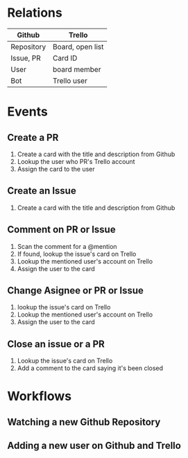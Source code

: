 Relations
=========

Github      | Trello
----------- | ---------
Repository  | Board, open list
Issue, PR   | Card ID
User        | board member
Bot         | Trello user


Events
======

Create a PR
-----------
1. Create a card with the title and description from Github
2. Lookup the user who PR's Trello account
3. Assign the card to the user

Create an Issue
---------------
1. Create a card with the title and description from Github

Comment on PR or Issue
----------------------
1. Scan the comment for a @mention
2. If found, lookup the issue's card on Trello
3. Lookup the mentioned user's account on Trello
4. Assign the user to the card

Change Asignee or PR or Issue
-----------------------------
1. lookup the issue's card on Trello
2. Lookup the mentioned user's account on Trello
3. Assign the user to the card

Close an issue or a PR
----------------------
1. Lookup the issue's card on Trello
2. Add a comment to the card saying it's been closed

Workflows
=========

Watching a new Github Repository
--------------------------------

Adding a new user on Github and Trello
--------------------------------------
